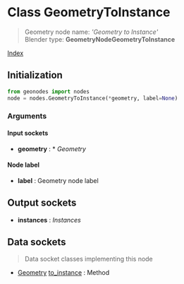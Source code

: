 
# Class GeometryToInstance

> Geometry node name: _'Geometry to Instance'_<br>Blender type:  **GeometryNodeGeometryToInstance**


[Index](/docs/index.md)

## Initialization


```python
from geonodes import nodes
node = nodes.GeometryToInstance(*geometry, label=None)
```


### Arguments


#### Input sockets



- **geometry** : * _Geometry_



#### Node label



- **label** : Geometry node label



## Output sockets



- **instances** : _Instances_



## Data sockets

> Data socket classes implementing this node




- [Geometry](../sockets/Geometry.md) [to_instance](../sockets/Geometry.md#to_instance) : Method


